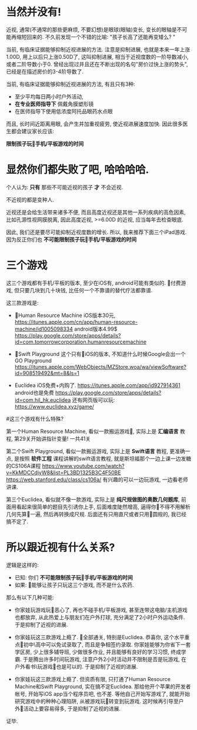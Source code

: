 <!--
.. title: 治疗近视的三个iPad游戏
.. slug: 3-ipad-games-for-myopia
.. date: 2017-12-28 15:00:12 UTC+08:00
.. tags:
.. category:
.. link:
.. description:
.. type: text
-->

# 当然并没有!

近视, 通常(不通常的那些更麻烦, 不要幻想)是眼球(眼轴)变长, 变长的眼轴是不可能再缩短回来的. 不久前发现一个不错的比喻: "孩子长高了还能再变矮么? "
<!-- TEASER_END -->

当前, 有临床证据能够抑制近视进展的方法. 注意是抑制进展, 也就是本来一年上涨1.00D, 用上以后只上涨0.50D了, 这叫抑制进展, 相当于近视度数的一阶导数减小, 或者二阶导数小于0. 曾经出现过并且还在不断出现的名句"房价过快上涨的势头", 已经是在描述房价的3-4阶导数了.

当前, 有临床证据能够抑制近视进展的方法, 有且只有3种:
* 至少平均每日两小时户外活动,
* **在专业医师指导下** 佩戴角膜塑形镜
* 在医师指导下使用低浓度阿托品眼药水点眼

而且, 长时间近距离用眼, 会产生并加重视疲劳, 使近视进展速度加快. 因此很多医生都会建议家长应该:

**限制孩子玩手机/平板游戏的时间**

# 显然你们都失败了吧, 哈哈哈哈.

个人认为: **只有** 那些不可能近视的孩子 **才** 不会近视.

不近视的都是变种人.

近视还是会给生活带来诸多不便, 而且高度近视还是其他一系列疾病的高危因素, 比如孔源性视网膜脱离, 因此高度近视, >=6.00D 的近视, 应当每年去检查眼底.

因此, 我们还是要尽可能抑制近视度数的增长. 所以, 我来推荐下面三个iPad游戏. 因为反正你们也 **不可能限制孩子玩手机/平板游戏的时间**

# 三个游戏

这三个游戏都有手机/平板的版本, 至少在iOS有, android可能有类似的. 付费游戏, 但只要几块到几十块钱, 比任何一个不靠谱的替代疗法都靠谱.

这三款游戏是:
* Human Resource Machine
iOS版本30元,
https://itunes.apple.com/cn/app/human-resource-machine/id1005098334
android版本4.99$
https://play.google.com/store/apps/details?id=com.tomorrowcorporation.humanresourcemachine

* Swift Playground
这个只有iOS的版本, 不知道什么时候Google会出一个GO Playground
https://itunes.apple.com/WebObjects/MZStore.woa/wa/viewSoftware?id=908519492&mt=8&ls=1

* Euclidea
iOS免费+内购了.
https://itunes.apple.com/app/id927914361
android也是免费
https://play.google.com/store/apps/details?id=com.hil_hk.euclidea
还有网页版可以玩: https://www.euclidea.xyz/game/

#这三个游戏有什么特殊?

第一个Human Resource Machine, 看似一款搬运游戏, 实际上是 **汇编语言** 教程, 第29关开始讲指针变量! 一共41关

第二个Swift Playground, 看似一款搬运游戏, 实际上是 **Swift语言** 教程, 更准确一点, 是按照 **软件工程** 课程讲解的swift语言教程, 就是斯坦福那个一边上课一边发糖的CS106A课程
https://www.youtube.com/watch?v=KkMDCCdjyW8&list=PL3BD1325B3C4F50BE
https://web.stanford.edu/class/cs106a/
有兴趣的可以一边玩游戏, 一边看老师讲课.

第三个Euclidea, 看似就不像一款游戏, 实际上是 **纯尺规做图的奥数几何题库**, 前面用看起来很简单的题目先引诱你上手, 后面难度陡然增高, 逼得你不得不用解析几何先算一遍, 然后再转换成尺规. 后面还有只用直尺或者只用圆规的, 我已经搞不定了.

# 所以跟近视有什么关系?

逻辑是这样的:

* 已知: 你们 **不可能限制孩子玩手机/平板游戏的时间**
* 如果: 能够让孩子只玩这三个游戏, 而不是什么农药.

那么有以下几种可能:
* 你家娃玩游戏玩恶心了, 再也不碰手机/平板游戏, 甚至连带这电脑/主机游戏也都放弃, 从此热爱上与朋友们在户外打球, 充分满足了2小时户外运动条件. 于是抑制了近视的进展.

* 你家娃玩这三款游戏上瘾了. 全部通关, 特别是Euclidea. 恭喜你, 这个水平重点初中\高中可以免试录取了, 而且是争相签约录取. 你家娃能够为你省下一套学区房, 少上很多辅导班, 少做很多作业, 并且能够有良好的学习习惯, 终成学霸. 于是腾出许多时间玩游戏, 注意户外2小时活动并不限制是否是玩游戏, 在户外看书\玩游戏也是可以的. 于是抑制了近视的进展.

* 你家娃玩这三款游戏上瘾了. 但资质有限, 只打通了Human Resource Machine和Swift Playground, 实在搞不定Euclidea. 那给他开个苹果的开发者帐号, 开始写iOS app当个程序员吧, 也不差. 等他自己开始写游戏了, 就能开始研究游戏中的种种心理陷阱, 从被游戏玩转变到玩游戏. 这时候再引导至户外活动上要容易得多, 于是抑制了近视的进展.

证毕.

